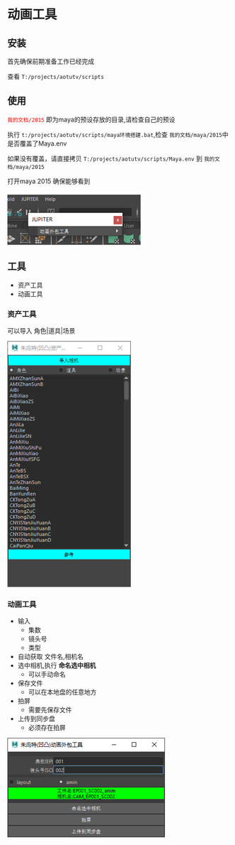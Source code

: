 # 动画工具

## 安装
首先确保前期准备工作已经完成

查看 `T:/projects/aotutv/scripts`

## 使用
<font color="red">`我的文档/2015`</font> 即为maya的预设存放的目录,请检查自己的预设

执行 `t:/projects/aotutv/scripts/maya环境搭建.bat`,检查 `我的文档/maya/2015`中是否覆盖了Maya.env

如果没有覆盖，请直接拷贝 `T:/projects/aotutv/scripts/Maya.env` 到 `我的文档/maya/2015`

打开maya 2015 确保能够看到

![10](images/10.png)

## 工具
- 资产工具
- 动画工具

### 资产工具
可以导入 角色|道具|场景

![11](images/11.png)

### 动画工具
- 输入
    - 集数
    - 镜头号
    - 类型
- 自动获取 文件名,相机名
- 选中相机,执行 <b>命名选中相机</b>
    - 可以手动命名
- 保存文件
    - 可以在本地盘的任意地方
- 拍屏
    - 需要先保存文件
- 上传到同步盘
    - 必须存在拍屏


![12](images/12.png)

